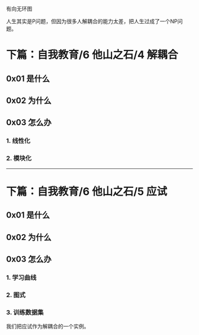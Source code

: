 有向无环图

人生其实是P问题，但因为很多人解耦合的能力太差，把人生过成了一个NP问题。

# 下篇：自我教育/6 他山之石/4 解耦合

## 0x01 是什么

## 0x02 为什么

## 0x03 怎么办

### 1. 线性化

### 2. 模块化

--------------------------------------------

# 下篇：自我教育/6 他山之石/5 应试

## 0x01 是什么

## 0x02 为什么

## 0x03 怎么办

### 1. 学习曲线

### 2. 图式

### 3. 训练数据集

我们把应试作为解耦合的一个实例。
